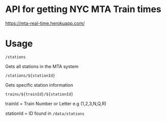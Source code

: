 # API for getting NYC MTA Train times
https://mta-real-time.herokuapp.com/

# Usage
`/stations`

Gets all stations in the MTA system

`/stations/${stationId}`

Gets specific station information 


`trains/${trainId}/${stationId}`

trainId = Train Number or Letter e.g (1,2,3,N,Q,R)

stationId = ID found in `/data/stations`
